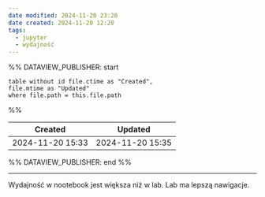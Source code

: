 ```yaml
---
date modified: 2024-11-20 23:28
date created: 2024-11-20 12:20
tags:
  - jupyter
  - wydajność
---
```

%% DATAVIEW_PUBLISHER: start
```dataview
table without id file.ctime as "Created",
file.mtime as "Updated"
where file.path = this.file.path
```
%%

| Created          | Updated          |
| ---------------- | ---------------- |
| 2024-11-20 15:33 | 2024-11-20 15:35 |

%% DATAVIEW_PUBLISHER: end %%

----
Wydajność w nootebook jest większa niż w lab. 
Lab ma lepszą nawigacje.